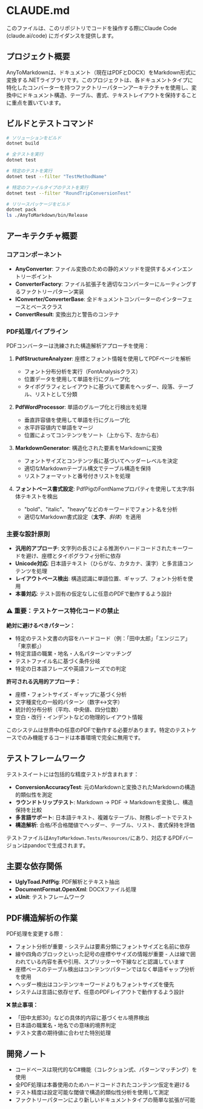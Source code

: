 # CLAUDE.md

このファイルは、このリポジトリでコードを操作する際にClaude Code (claude.ai/code) にガイダンスを提供します。

## プロジェクト概要

AnyToMarkdownは、ドキュメント（現在はPDFとDOCX）をMarkdown形式に変換する.NETライブラリです。このプロジェクトは、各ドキュメントタイプに特化したコンバーターを持つファクトリーパターンアーキテクチャを使用し、変換中にドキュメント構造、テーブル、書式、テキストレイアウトを保持することに重点を置いています。

## ビルドとテストコマンド

```bash
# ソリューションをビルド
dotnet build

# 全テストを実行
dotnet test

# 特定のテストを実行
dotnet test --filter "TestMethodName"

# 特定のファイルタイプのテストを実行
dotnet test --filter "RoundTripConversionTest"

# リリースパッケージをビルド
dotnet pack
ls ./AnyToMarkdown/bin/Release
```

## アーキテクチャ概要

### コアコンポーネント

- **AnyConverter**: ファイル変換のための静的メソッドを提供するメインエントリーポイント
- **ConverterFactory**: ファイル拡張子を適切なコンバーターにルーティングするファクトリーパターン実装
- **IConverter/ConverterBase**: 全ドキュメントコンバーターのインターフェースとベースクラス
- **ConvertResult**: 変換出力と警告のコンテナ

### PDF処理パイプライン

PDFコンバーターは洗練された構造解析アプローチを使用：

1. **PdfStructureAnalyzer**: 座標とフォント情報を使用してPDFページを解析
   - フォント分布分析を実行（FontAnalysisクラス）
   - 位置データを使用して単語を行にグループ化
   - タイポグラフィとレイアウトに基づいて要素をヘッダー、段落、テーブル、リストとして分類

2. **PdfWordProcessor**: 単語のグループ化と行検出を処理
   - 垂直許容値を使用して単語を行にグループ化
   - 水平許容値内で単語をマージ
   - 位置によってコンテンツをソート（上から下、左から右）

3. **MarkdownGenerator**: 構造化された要素をMarkdownに変換
   - フォントサイズとコンテンツ長に基づいてヘッダーレベルを決定
   - 適切なMarkdownテーブル構文でテーブル構造を保持
   - リストフォーマットと番号付きリストを処理

4. **フォントベース書式設定**: PdfPigのFontNameプロパティを使用して太字/斜体テキストを検出
   - "bold"、"italic"、"heavy"などのキーワードでフォント名を分析
   - 適切なMarkdown書式設定（**太字**、*斜体*）を適用

### 主要な設計原則

- **汎用的アプローチ**: 文字列の長さによる推測やハードコードされたキーワードを避け、座標とタイポグラフィ分析に依存
- **Unicode対応**: 日本語テキスト（ひらがな、カタカナ、漢字）と多言語コンテンツを処理
- **レイアウトベース検出**: 構造認識に単語位置、ギャップ、フォント分析を使用
- **本番対応**: テスト固有の仮定なしに任意のPDFで動作するよう設計

### ⚠️ 重要：テストケース特化コードの禁止

**絶対に避けるべきパターン：**
- 特定のテスト文書の内容をハードコード（例：「田中太郎」「エンジニア」「東京都」）
- 特定言語の職業・地名・人名パターンマッチング
- テストファイル名に基づく条件分岐
- 特定の日本語フレーズや英語フレーズでの判定

**許可される汎用的アプローチ：**
- 座標・フォントサイズ・ギャップに基づく分析
- 文字種変化の一般的パターン（数字↔文字）
- 統計的分布分析（平均、中央値、四分位数）
- 空白・改行・インデントなどの物理的レイアウト情報

このシステムは世界中の任意のPDFで動作する必要があります。特定のテストケースでのみ機能するコードは本番環境で完全に無用です。

## テストフレームワーク

テストスイートには包括的な精度テストが含まれます：

- **ConversionAccuracyTest**: 元のMarkdownと変換されたMarkdownの構造的類似性を測定
- **ラウンドトリップテスト**: Markdown → PDF → Markdownを変換し、構造保持を比較
- **多言語サポート**: 日本語テキスト、複雑なテーブル、財務レポートでテスト
- **構造解析**: 合格/不合格閾値でヘッダー、テーブル、リスト、書式保持を評価

テストファイルは`AnyToMarkdown.Tests/Resources/`にあり、対応するPDFバージョンはpandocで生成されます。

## 主要な依存関係

- **UglyToad.PdfPig**: PDF解析とテキスト抽出
- **DocumentFormat.OpenXml**: DOCXファイル処理
- **xUnit**: テストフレームワーク

## PDF構造解析の作業

PDF処理を変更する際：
- フォント分析が重要 - システムは要素分類にフォントサイズと名前に依存
- 線や四角のブロックといった記号の座標やサイズの情報が重要 - 人は線で囲われている内容を表や引用、スプリッターや下線などと認識しています
- 座標ベースのテーブル検出はコンテンツパターンではなく単語ギャップ分析を使用
- ヘッダー検出はコンテンツキーワードよりもフォントサイズを優先
- システムは言語に依存せず、任意のPDFレイアウトで動作するよう設計

**❌ 禁止事項：**
- 「田中太郎30」などの具体的内容に基づくセル境界検出
- 日本語の職業名・地名での意味的境界判定
- テスト文書の期待値に合わせた特別処理

## 開発ノート

- コードベースは現代的なC#機能（コレクション式、パターンマッチング）を使用
- 全PDF処理は本番使用のためハードコードされたコンテンツ仮定を避ける
- テスト精度は設定可能な閾値で構造的類似性分析を使用して測定
- ファクトリーパターンにより新しいドキュメントタイプの簡単な拡張が可能